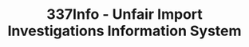 ---
layout: default
bigquery: https://console.cloud.google.com/bigquery?p=patents-public-data&d=usitc_investigations&page=dataset&project=sheets-management-319211
citation: US International Trade Commission 337Info Unfair Import Investigations Information
  System
contributors: US International Trade Comission
cost: None
description: US International Trade Commission 337Info Unfair Import Investigations
  Information System contains data on investigations done under Section 337. Section
  337 declares the infringement of certain statutory intellectual property rights
  and other forms of unfair competition in import trade to be unlawful practices.
  Most Section 337 investigations involve allegations of patent or registered trademark
  infringement.
documentation: FAQ and tutorial available on the site
last_edit: Mon, 04 Apr 2022 19:10:40 GMT
location: https://pubapps2.usitc.gov/337external/
maintained_by: US International Trade Comission
schema_fields: '[''teoIdDueDate'', ''finalDetNoViolation'', ''scheduledStartDateEvidHear'',
  ''investigationNo'', ''teoReliefGranted'', ''docketNo'', ''finalDetViolation'',
  ''lastUpdated'', ''dateOfPublicationFrNotice'', ''teoProceedingInvolved'', ''endDateMarkmanHearing'',
  ''aljAssigned'', ''actualStartDateEvidHear'', ''complainant'', ''currentStatus'',
  ''currentActiveALJ'', ''cafcAppeals'', ''issueDateOtherNonFinal'', ''htsNumbers'',
  ''copyrightNumbers'', ''reportingRequirements'', ''internalRemand'', ''investigationTermDate'',
  ''startDateMarkmanHearing'', ''ouiiAttorney'', ''patentNumber'', ''invUnfairAct'',
  ''markmanHearing'', ''ouiiParticipation'', ''title'', ''patentNumbers'', ''actualEndDateEvidHear'',
  ''finalIdOnViolationDue'', ''scheduledEndDateEvidHear'', ''trademarkNumbers'', ''respondent'',
  ''teoIdIssueDate'', ''finalIdOnViolationIssue'', ''id'', ''targetDate'', ''dateCreated'',
  ''dateComplaintFiled'', ''publication_number'', ''investigationType'', ''gcAttorney'']'
shortname: unfair_import_investigations
tags:
- import
- legal
- trade
timeframe: 2008-2021 (prior to 2008 downloadable as a JSON file)
title: 337Info - Unfair Import Investigations Information System
uuid: 2721f5ec-e599-4890-9265-9706719fc71e
---